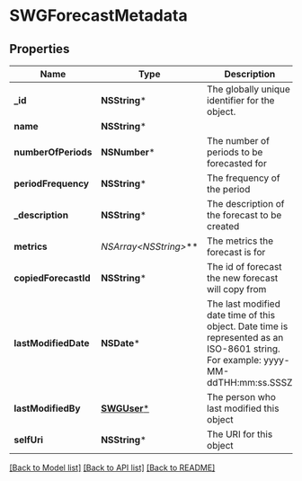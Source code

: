 # SWGForecastMetadata

## Properties
Name | Type | Description | Notes
------------ | ------------- | ------------- | -------------
**_id** | **NSString*** | The globally unique identifier for the object. | [optional] 
**name** | **NSString*** |  | [optional] 
**numberOfPeriods** | **NSNumber*** | The number of periods to be forecasted for | 
**periodFrequency** | **NSString*** | The frequency of the period | 
**_description** | **NSString*** | The description of the forecast to be created | 
**metrics** | **NSArray&lt;NSString*&gt;*** | The metrics the forecast is for | 
**copiedForecastId** | **NSString*** | The id of forecast the new forecast will copy from | [optional] 
**lastModifiedDate** | **NSDate*** | The last modified date time of this object. Date time is represented as an ISO-8601 string. For example: yyyy-MM-ddTHH:mm:ss.SSSZ | [optional] 
**lastModifiedBy** | [**SWGUser***](SWGUser.md) | The person who last modified this object | [optional] 
**selfUri** | **NSString*** | The URI for this object | [optional] 

[[Back to Model list]](../README.md#documentation-for-models) [[Back to API list]](../README.md#documentation-for-api-endpoints) [[Back to README]](../README.md)


